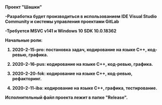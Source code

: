 <b>Проект "Шашки"<b>

-Разработка будет производиться в использованием IDE Visual Studio Community и системы управления проектами GitLab

-Требуется MSVC v141 и Windows 10 SDK 10.0.18362

<b>Начальные роли:<b>

1. 2020-2-15-pro: постановка задач, кодирование на языке С++, код-ревью, графика.

2. 2020-2-16-pus: кодирование на языке С++, код-ревью, графика.

3. 2020-2-20-fok: кодирование на языке С++, код-ревью, рефакторинг.

4. 2020-2-11-iba: кодирование на языке С++, графика, тестирование.

Исполнительный файл проекта лежит в папке "Release".
